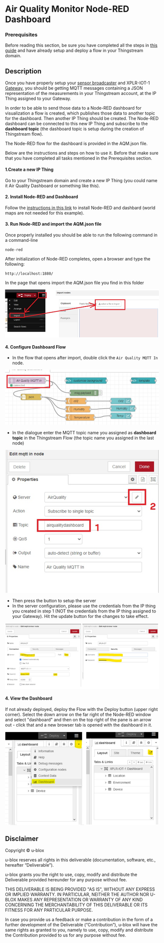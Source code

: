 # Air Quality Monitor Node-RED Dashboard

### Prerequisites

Before reading this section, be sure you have completed all the steps in [this guide](../thingstream_flow/Readme.md) and have already setup and deploy a flow in your Thingstream domain.

## Description

Once you have properly setup your [sensor broadcaster](../sensor_broadcaster/) and XPLR-IOT-1 [Gateway](../Gateway/), you should be getting MQTT messages containing a JSON representation of the measurements in your Thingstream account, at the IP Thing assigned to your Gateway.

In order to be able to send those data to a Node-RED dashboard for visualization a flow is created, which publishes those data to another topic for the dashboard. Then another IP Thing should be created. The Node-RED dashboard can be connected to this new IP Thing and subscribe to the **dashboard topic** (the dashboard topic is setup during the creation of Thingstream flow). 

The Node-RED flow for the dashboard is provided in the AQM.json file.

Below are the instructions and steps on how to use it.
Before that make sure that you have completed all tasks mentioned in the Prerequisites section.

#### 1.Create a new IP Thing

Go to your Thingstream domain and create a new IP Thing (you could name it Air Quality Dashboard or something like this).

#### 2. Install Node-RED and Dashboard

Follow the [instructions in this link](https://developer.thingstream.io/guides/iot-communication-as-a-service/hardware/xplr-iot-1-quick-start-guide/node-red-dashboard) to install Node-RED and dashbard (world maps are not needed for this example).

#### 3. Run Node-RED and import the AQM.json file

Once properly installed you should be able to run the following command in a command-line

```
node-red
```
After initialization of Node-RED completes, open a browser and type the following:
```
http://localhost:1880/
```
In the page that opens import the AQM.json file you find in this folder

![ImportDahboard should be here.](/readme_images/ImportDahboard.jpg "ImportDahboard")

#### 4. Configure Dashboard Flow

- In the flow that opens after import, double click the `Air Quality MQTT In` node.

<div align="center"><img src="/readme_images/DashboardFlowConfig1.jpg" /></div>

- In the dialogue enter the MQTT topic name you assigned as **dashboard topic** in the Thingstream Flow (the topic name you assigned in the last node)

<div align="center"><img src="/readme_images/DashboardFlowConfig2.jpg" /></div>

- Then press the button to setup the server
- In the server configuration, please use the credentials from the IP thing you created in step 1 (NOT the credentials from the IP thing assigned to your Gateway). Hit the update button for the changes to take effect.

![DashboardFlowConfig3 should be here.](/readme_images/DashboardFlowConfig3.jpg "DashboardFlowConfig3")


#### 4. View the Dashboard

If not already deployed, deploy the Flow with the Deploy button (upper right corner).
Select the down arrow on the far right of the Node-RED window and select "dashboard" and then on the top right of the pane is an arrow out - click that and a new browser tab is opened with the dashboard in it.

![DashboardFlowConfig4 should be here.](/readme_images/DashboardFlowConfig4.jpg "DashboardFlowConfig4")




## Disclaimer
Copyright &copy; u-blox 

u-blox reserves all rights in this deliverable (documentation, software, etc.,
hereafter “Deliverable”). 

u-blox grants you the right to use, copy, modify and distribute the
Deliverable provided hereunder for any purpose without fee.

THIS DELIVERABLE IS BEING PROVIDED "AS IS", WITHOUT ANY EXPRESS OR IMPLIED
WARRANTY. IN PARTICULAR, NEITHER THE AUTHOR NOR U-BLOX MAKES ANY
REPRESENTATION OR WARRANTY OF ANY KIND CONCERNING THE MERCHANTABILITY OF THIS
DELIVERABLE OR ITS FITNESS FOR ANY PARTICULAR PURPOSE.

In case you provide us a feedback or make a contribution in the form of a
further development of the Deliverable (“Contribution”), u-blox will have the
same rights as granted to you, namely to use, copy, modify and distribute the
Contribution provided to us for any purpose without fee.